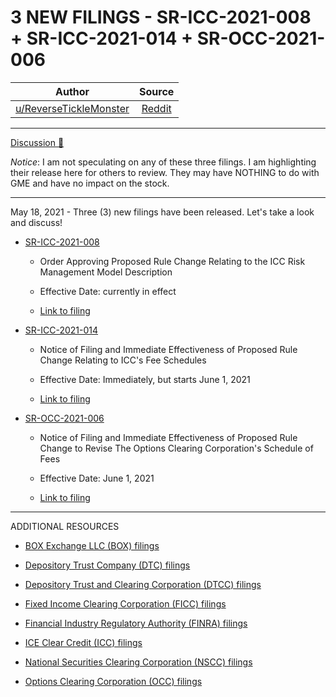 3 NEW FILINGS - SR-ICC-2021-008 + SR-ICC-2021-014 + SR-OCC-2021-006
===================================================================

| Author       | Source       | 
| :-------------: |:-------------:|
|  [u/ReverseTickleMonster](https://www.reddit.com/user/ReverseTickleMonster/) | [Reddit](https://www.reddit.com/r/Superstonk/comments/nfhswb/3_new_filings_sricc2021008_sricc2021014/) | 

---

[Discussion 🦍](https://www.reddit.com/r/Superstonk/search?q=flair_name%3A%22Discussion%20%F0%9F%A6%8D%22&restrict_sr=1)

*Notice*: I am not speculating on any of these three filings. I am highlighting their release here for others to review. They may have NOTHING to do with GME and have no impact on the stock.

------------------------------------------------------------------------------------------------------------------------------------------------

May 18, 2021 - Three (3) new filings have been released. Let's take a look and discuss!

-   [SR-ICC-2021-008](https://www.sec.gov/rules/sro/icc.shtml#SR-ICC-2021-008)

    -   Order Approving Proposed Rule Change Relating to the ICC Risk Management Model Description

    -   Effective Date: currently in effect

    -   [Link to filing](https://www.sec.gov/rules/sro/icc/2021/34-91918.pdf)

-   [SR-ICC-2021-014](https://www.sec.gov/rules/sro/icc.shtml#SR-ICC-2021-014)

    -   Notice of Filing and Immediate Effectiveness of Proposed Rule Change Relating to ICC's Fee Schedules

    -   Effective Date: Immediately, but starts June 1, 2021

    -   [Link to filing](https://www.sec.gov/rules/sro/icc/2021/34-91922.pdf)

-   [SR-OCC-2021-006](https://www.sec.gov/rules/sro/occ.htm#SR-OCC-2021-006)

    -   Notice of Filing and Immediate Effectiveness of Proposed Rule Change to Revise The Options Clearing Corporation's Schedule of Fees

    -   Effective Date: June 1, 2021

    -   [Link to filing](https://www.sec.gov/rules/sro/occ/2021/34-91920.pdf)

------------------------------------------------------------------------------------------------------------------------------------------------

ADDITIONAL RESOURCES

-   [BOX Exchange LLC (BOX) filings](https://www.sec.gov/rules/sro/box.htm)

-   [Depository Trust Company (DTC) filings](https://www.sec.gov/rules/sro/dtc.htm)

-   [Depository Trust and Clearing Corporation (DTCC) filings](https://www.dtcc.com/legal/sec-rule-filings)

-   [Fixed Income Clearing Corporation (FICC) filings](https://www.sec.gov/rules/sro/ficc.htm)

-   [Financial Industry Regulatory Authority (FINRA) filings](https://www.sec.gov/rules/sro/finra.htm)

-   [ICE Clear Credit (ICC) filings](https://www.sec.gov/rules/sro/icc.shtml)

-   [National Securities Clearing Corporation (NSCC) filings](https://www.sec.gov/rules/sro/nscc.htm)

-   [Options Clearing Corporation (OCC) filings](https://www.sec.gov/rules/sro/occ.htm)
